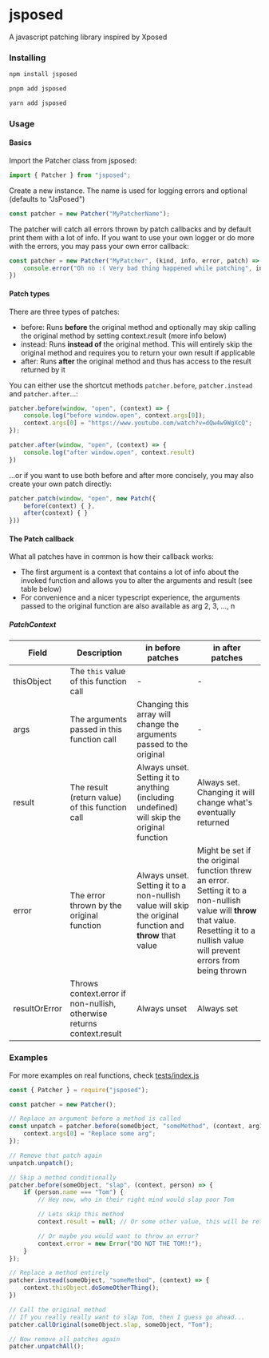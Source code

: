# jsposed

A javascript patching library inspired by Xposed

### Installing

```sh
npm install jsposed

pnpm add jsposed

yarn add jsposed
```

### Usage

#### Basics
Import the Patcher class from jsposed:
```js
import { Patcher } from "jsposed";
```

Create a new instance. The name is used for logging errors and optional (defaults to "JsPosed")
```js
const patcher = new Patcher("MyPatcherName");
```

The patcher will catch all errors thrown by patch callbacks and by default print them with a lot of info.
If you want to use your own logger or do more with the errors, you may pass your own error callback:
```js
const patcher = new Patcher("MyPatcher", (kind, info, error, patch) => {
    console.error("Oh no :( Very bad thing happened while patching", info.methodName);
})
```

#### Patch types
There are three types of patches:
- before: Runs **before** the original method and optionally may skip calling the original method by setting context.result (more info below)
- instead: Runs **instead of** the original method. This will entirely skip the original method and requires you to return your own result if applicable
- after: Runs **after** the original method and thus has access to the result returned by it

You can either use the shortcut methods `patcher.before`, `patcher.instead` and `patcher.after`...:
```js
patcher.before(window, "open", (context) => {
    console.log("before window.open", context.args[0]);
    context.args[0] = "https://www.youtube.com/watch?v=dQw4w9WgXcQ";
});

patcher.after(window, "open", (context) => {
    console.log("after window.open", context.result)
})
```

...or if you want to use both before and after more concisely, you may also create your own patch directly:
```js
patcher.patch(window, "open", new Patch({
    before(context) { },
    after(context) { }
}))
```

#### The Patch callback

What all patches have in common is how their callback works:
- The first argument is a context that contains a lot of info about the invoked function and allows you to alter the arguments and result (see table below)
- For convenience and a nicer typescript experience, the arguments passed to the original function are also available as arg 2, 3, ..., n

##### PatchContext

| Field | Description | in before patches | in after patches |
|-------|-------------|--------|-------|
| thisObject | The `this` value of this function call | - | - |
| args | The arguments passed in this function call | Changing this array will change the arguments passed to the original | - |
| result | The result (return value) of this function call | Always unset. Setting it to anything (including undefined) will skip the original function | Always set. Changing it will change what's eventually returned |
| error | The error thrown by the original function | Always unset. Setting it to a non-nullish value will skip the original function and **throw** that value | Might be set if the original function threw an error. Setting it to a non-nullish value will **throw** that value. Resetting it to a nullish value will prevent errors from being thrown |
| resultOrError | Throws context.error if non-nullish, otherwise returns context.result | Always unset | Always set

### Examples

For more examples on real functions, check [tests/index.js](tests/index.js)

```js
const { Patcher } = require("jsposed");

const patcher = new Patcher();

// Replace an argument before a method is called
const unpatch = patcher.before(someObject, "someMethod", (context, arg1) => {
    context.args[0] = "Replace some arg";
});

// Remove that patch again
unpatch.unpatch();

// Skip a method conditionally
patcher.before(someObject, "slap", (context, person) => {
    if (person.name === "Tom") {
        // Hey now, who in their right mind would slap poor Tom

        // Lets skip this method
        context.result = null; // Or some other value, this will be returned to the caller

        // Or maybe you would want to throw an error?
        context.error = new Error("DO NOT THE TOM!!");
    }
});

// Replace a method entirely
patcher.instead(someObject, "someMethod", (context) => {
    context.thisObject.doSomeOtherThing();
})

// Call the original method
// If you really really want to slap Tom, then I guess go ahead...
patcher.callOriginal(someObject.slap, someObject, "Tom");

// Now remove all patches again
patcher.unpatchAll();
```
